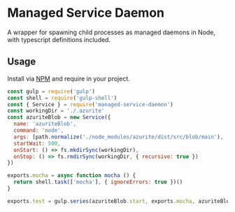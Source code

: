 # Managed Service Daemon

A wrapper for spawning child processes as managed daemons in Node, with typescript definitions included.

## Usage

Install via [NPM](https://www.npmjs.com/package/managed-service-daemon) and require in your project.

```js
const gulp = require('gulp')
const shell = require('gulp-shell')
const { Service } = require('managed-service-daemon')
const workingDir = './.azurite'
const azuriteBlob = new Service({
  name: 'azuriteBlob',
  command: 'node',
  args: [path.normalize('./node_modules/azurite/dist/src/blob/main'), '-s', '-l', workingDir],
  startWait: 500,
  onStart: () => fs.mkdirSync(workingDir),
  onStop: () => fs.rmdirSync(workingDir, { recursive: true })
})

exports.mocha = async function mocha () {
  return shell.task(['mocha'], { ignoreErrors: true })()
}

exports.test = gulp.series(azuriteBlob.start, exports.mocha, azuriteBlob.stop)
```
